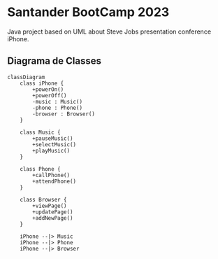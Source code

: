 # Santander BootCamp 2023
Java project based on UML about Steve Jobs presentation conference iPhone.

## Diagrama de Classes

```mermaid
classDiagram
    class iPhone {
        +powerOn()
        +powerOff()
        -music : Music()
        -phone : Phone()
        -browser : Browser()
    }

    class Music {
        +pauseMusic()
        +selectMusic()
        +playMusic()
    }

    class Phone {
        +callPhone()
        +attendPhone()
    }

    class Browser {
        +viewPage()
        +updatePage()
        +addNewPage()
    }

    iPhone --|> Music
    iPhone --|> Phone
    iPhone --|> Browser
```

